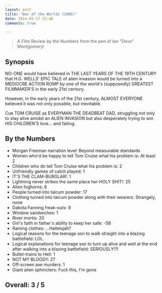 ```yaml
---
layout: post
title: "War of the Worlds (2005)"
date: 2014-05-17 22:48
comments: true

---
```


> A Film Review by the Numbers from the pen of Ian "Devo" Montgomery!

Synopsis
--------

NO-ONE would have believed in THE LAST YEARS OF THE 19TH CENTURY that H.G. WELLS' EPIC TALE of alien invasion would be turned into a MEDIOCRE ACTION ROMP by one of the world's (supposedly) GREATEST FILMMAKER'S in the early 21st century.

However, in the early years of the 21st century, ALMOST EVERYONE believed it was not only possible, but inevitable.

Cue TOM CRUISE as EVERYMAN THE DEADBEAT DAD, struggling not only to stay alive amidst an ALIEN INVASION but also desperately trying to win HIS CHILDREN'S love... and failing.

By the Numbers
--------------

* Morgan Freeman narration level: Beyond measurable standards
* Women who'd be happy to tell Tom Cruise what his problem is: At least 2
* Children who do tell Tom Cruise what his problem is: 2
* Unfriendly games of catch played: 1
* IT'S THE CLAM-BURGLAR!: 1
* Lightning never strikes the same place twi-HOLY SHIT!: 25
* Alien foghorns: 6
* People turned into talcum powder: 17
* Clothing turned into talcum powder along with their wearers: Strangely, none
* Dakota Fanning freak-outs: 9
* Window sandwiches: 1
* River mortis: 20
* Girl's faith in father's ability to keep her safe: -58
* Raining clothes: ...Hallelujah?
* Logical reasons for the teenage son to walk straight into a blazing battlefield: LOL.
* Logical explanations for teenage son to turn up alive and well at the end after walking into a blazing battlefield: SERIOUSLY!?!
* Bullet-trains to Hell: 1
* NOT MY BLOOD!!: 27
* Off-screen axe murders: 1
* Giant alien sphincters: Fuck this, I'm gone

Overall: 3 / 5
--------------
